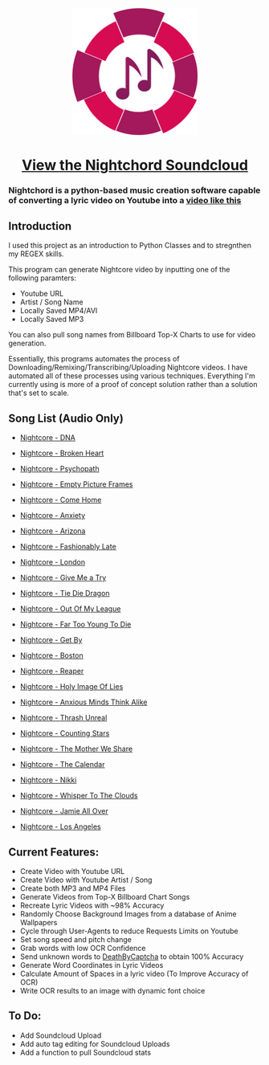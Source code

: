 <p align="center">
  <img src="src/images/Logo.png" width="250"/>
</p>

<h1 align="center"><a href="https://soundcloud.com/nightchord">View the Nightchord Soundcloud</a></h1>

### Nightchord is a python-based music creation software capable of converting a lyric video on Youtube into a [video like this](https://www.youtube.com/watch?v=ZbNzXQX542c)

## Introduction

I used this project as an introduction to Python Classes and to stregnthen my REGEX skills.

This program can generate Nightcore video by inputting one of the following paramters:

 * Youtube URL
 * Artist / Song Name
 * Locally Saved MP4/AVI
 * Locally Saved MP3

You can also pull song names from Billboard Top-X Charts to use for video generation.

Essentially, this programs automates the process of Downloading/Remixing/Transcribing/Uploading Nightcore videos.  I have automated all of these processes using various techniques.  Everything I'm currently using is more of a proof of concept solution rather than a solution that's set to scale.

## Song List (Audio Only)

- [Nightcore - DNA](https://soundcloud.com/user-367430385/nightcore-dna)

- [Nightcore - Broken Heart](https://soundcloud.com/user-367430385/nightcore-broken-heart)

- [Nightcore - Psychopath](https://soundcloud.com/user-367430385/nightcore-psychopath)

- [Nightcore - Empty Picture Frames](https://soundcloud.com/user-367430385/nightcore-empty-picture-frames)

- [Nightcore - Come Home](https://soundcloud.com/user-367430385/nightcore-come-home)

- [Nightcore - Anxiety](https://soundcloud.com/user-367430385/nightcore-anxiety)

- [Nightcore - Arizona](https://soundcloud.com/user-367430385/nightcore-arizona)

- [Nightcore - Fashionably Late](https://soundcloud.com/user-367430385/nightcore-fashionably-late)

- [Nightcore - London](https://soundcloud.com/user-367430385/nightcore-london-1)

- [Nightcore - Give Me a Try](https://soundcloud.com/user-367430385/nightcore-give-me-a-try)

- [Nightcore - Tie Die Dragon](https://soundcloud.com/user-367430385/nightcore-tie-die-dragon)

- [Nightcore - Out Of My League](https://soundcloud.com/user-367430385/nightcore-out-of-my-league)

- [Nightcore - Far Too Young To Die](https://soundcloud.com/user-367430385/nightcore-far-too-young-to-die)

- [Nightcore - Get By](https://soundcloud.com/user-367430385/nightcore-get-by)

- [Nightcore - Boston](https://soundcloud.com/user-367430385/nightcore-boston)

- [Nightcore - Reaper](https://soundcloud.com/user-367430385/nightcore-reaper)

- [Nightcore - Holy Image Of Lies](https://soundcloud.com/user-367430385/nightcore-holy-image-of-lies)

- [Nightcore - Anxious Minds Think Alike](https://soundcloud.com/user-367430385/nightcore-anxious-minds-think-alike)

- [Nightcore - Thrash Unreal](https://soundcloud.com/user-367430385/nightcore-thrash-unreal)

- [Nightcore - Counting Stars](https://soundcloud.com/user-367430385/nightcore-counting-stars)

- [Nightcore - The Mother We Share](https://soundcloud.com/user-367430385/nightcore-the-mother-we-share)

- [Nightcore - The Calendar](https://soundcloud.com/user-367430385/the-calendar-panic-at-the-disco)

- [Nightcore - Nikki](https://soundcloud.com/user-367430385/nightcore-nikki)

- [Nightcore - Whisper To The Clouds](https://soundcloud.com/user-367430385/nightcore-whisper-to-the-clouds)

- [Nightcore - Jamie All Over](https://soundcloud.com/user-367430385/nightcore-jamie-all-over)

- [Nightcore - Los Angeles](https://soundcloud.com/user-367430385/nightcore-los-angeles)

## Current Features:

* Create Video with Youtube URL
* Create Video with Youtube Artist / Song
* Create both MP3 and MP4 Files
* Generate Videos from Top-X Billboard Chart Songs
* Recreate Lyric Videos with ~98% Accuracy
* Randomly Choose Background Images from a database of Anime Wallpapers
* Cycle through User-Agents to reduce Requests Limits on Youtube
* Set song speed and pitch change
* Grab words with low OCR Confidence
* Send unknown words to [DeathByCaptcha](http://www.deathbycaptcha.com/) to obtain 100% Accuracy
* Generate Word Coordinates in Lyric Videos
* Calculate Amount of Spaces in a lyric video (To Improve Accuracy of OCR)
* Write OCR results to an image with dynamic font choice

## To Do:

* Add Soundcloud Upload
* Add auto tag editing for Soundcloud Uploads
* Add a function to pull Soundcloud stats
